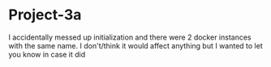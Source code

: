# Project-3a
I accidentally messed up initialization and there were 2 docker instances with the same name. I don't/think it would affect anything
but I wanted to let you know in case it did
